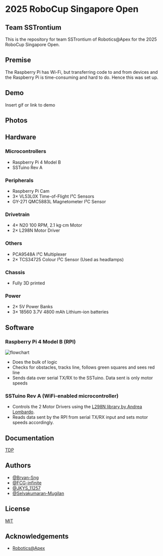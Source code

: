 
# 2025 RoboCup Singapore Open
## Team SSTrontium

This is the repository for team SSTrontium of Robotics@Apex for the 2025 RoboCup Singapore Open.

## Premise

The Raspberry Pi has Wi-Fi, but transferring code to and from devices and the Raspberry Pi is time-consuming and hard to do. Hence this was set up.
## Demo

Insert gif or link to demo


## Photos
## Hardware

### Microcontrollers
- Raspberry Pi 4 Model B
- SSTuino Rev A
    
### Peripherals
- Raspberry Pi Cam
- 3× VL53L0X Time-of-Flight I²C Sensors
- GY-271 QMC5883L Magnetometer I²C Sensor

### Drivetrain
- 4× N20 100 RPM, 2.1 kg⋅cm Motor 
- 2× L298N Motor Driver

### Others
- PCA9548A I²C Multiplexer 
- 2× TCS34725 Colour I²C Sensor (Used as headlamps)

### Chassis
- Fully 3D printed

### Power 
- 2× 5V Power Banks
- 3× 18560 3.7V 4800 mAh Lithium-ion batteries
## Software
### Raspberry Pi 4 Model B (RPI)
![flowchart](img/flowchart.png)
- Does the bulk of logic
- Checks for obstacles, tracks line, follows green squares and sees red line
- Sends data over serial TX/RX to the SSTuino. Data sent is only motor speeds

### SSTuino Rev A (WiFi-enabled microcontroller)
- Controls the 2 Motor Drivers using the [L298N library by Andrea Lombardo](https://github.com/AndreaLombardo/L298N).
- Reads data sent by the RPI from serial TX/RX input and sets motor speeds accordingly.
## Documentation

[TDP](https://drive.google.com/---)


## Authors

- [@Bryan-Sng](https://www.github.com/SSTrontinum/ROBOCUP-)
- [@FCG-infinite](https://www.github.com/FCG-infinite)
- [@JKYS_11257](https://www.github.com/SSTrontinum/ROBOCUP-)
- [@Selvakumaran-Mugilan](https://www.github.com/SSTrontinum/ROBOCUP-)


## License

[MIT](https://choosealicense.com/licenses/mit/)


## Acknowledgements

 - [Robotics@Apex](https://github.com/roboapex)